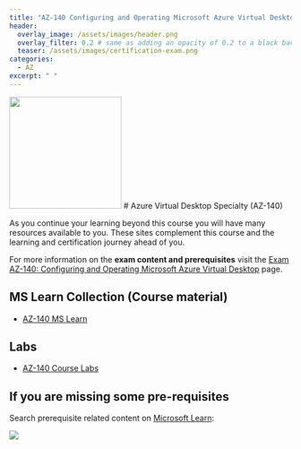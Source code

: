 ```yaml
---
title: "AZ-140 Configuring and Operating Microsoft Azure Virtual Desktop"
header:
  overlay_image: /assets/images/header.png
  overlay_filter: 0.2 # same as adding an opacity of 0.2 to a black background
  teaser: /assets/images/certification-exam.png
categories:
  - AZ
excerpt: " "
---
```


<img src="../../assets/images/certification-exam.png" width="200" height="200">
# Azure Virtual Desktop Specialty (AZ-140) 

As you continue your learning beyond this course you will have many resources available to you. These sites complement this course and the learning and certification journey ahead of you.

For more information on the **exam content and prerequisites** visit the [Exam AZ-140: Configuring and Operating Microsoft Azure Virtual Desktop](https://docs.microsoft.com/en-us/learn/certifications/exams/az-140 "Exam AZ-140: Configuring and Operating Microsoft Azure Virtual Desktop") page.

## MS Learn Collection (Course material)
- [AZ-140 MS Learn](https://aka.ms/courseaz-140)

## Labs
- [AZ-140 Course Labs](https://aka.ms/az140labs)

## If you are missing some pre-requisites
Search prerequisite related content on [Microsoft Learn](https://docs.microsoft.com/en-us/learn/browse/):

<img src="../../assets/images/learn-search.png">